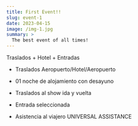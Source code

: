 ```yaml
---
title: First Event!!
slug: event-1
date: 2023-04-15
image: /img-1.jpg
summary: >
  The best event of all times!
---
```


Traslados + Hotel + Entradas

- Traslados Aeropuerto/Hotel/Aeropuerto

- 01 noche de alojamiento con desayuno

- Traslados al show ida y vuelta

- Entrada seleccionada

- Asistencia al viajero UNIVERSAL ASSISTANCE
